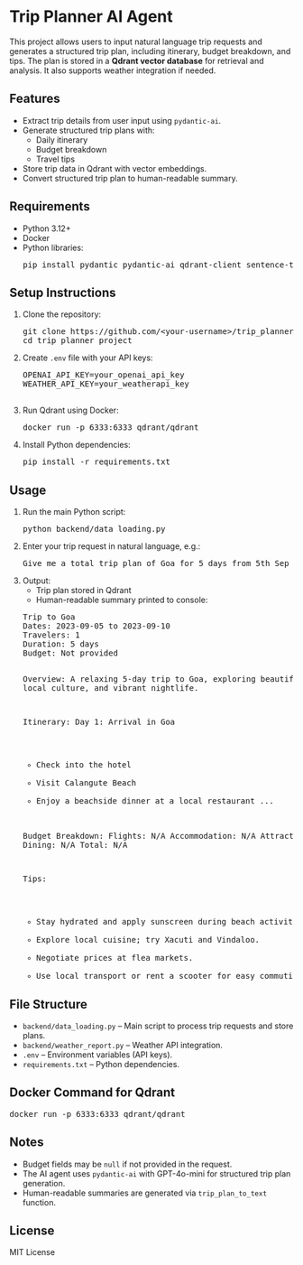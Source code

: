 <!DOCTYPE html>
<html lang="en">
<head>
  <meta charset="UTF-8">
</head>
<body>

<h1>Trip Planner AI Agent</h1>

<p>This project allows users to input natural language trip requests and generates a structured trip plan, including itinerary, budget breakdown, and tips. The plan is stored in a <strong>Qdrant vector database</strong> for retrieval and analysis. It also supports weather integration if needed.</p>

<h2>Features</h2>
<ul>
  <li>Extract trip details from user input using <code>pydantic-ai</code>.</li>
  <li>Generate structured trip plans with:
    <ul>
      <li>Daily itinerary</li>
      <li>Budget breakdown</li>
      <li>Travel tips</li>
    </ul>
  </li>
  <li>Store trip data in Qdrant with vector embeddings.</li>
  <li>Convert structured trip plan to human-readable summary.</li>
</ul>

<h2>Requirements</h2>
<ul>
  <li>Python 3.12+</li>
  <li>Docker</li>
  <li>Python libraries:
    <pre>pip install pydantic pydantic-ai qdrant-client sentence-transformers python-dotenv requests</pre>
  </li>
</ul>

<h2>Setup Instructions</h2>
<ol>
  <li>Clone the repository:
    <pre>git clone https://github.com/&lt;your-username&gt;/trip_planner_weather_report_ai_agent.git
cd trip_planner_project</pre>
  </li>
  <li>Create <code>.env</code> file with your API keys:
    <pre>
OPENAI_API_KEY=your_openai_api_key
WEATHER_API_KEY=your_weatherapi_key
    </pre>
  </li>
  <li>Run Qdrant using Docker:
    <pre>docker run -p 6333:6333 qdrant/qdrant</pre>
  </li>
  <li>Install Python dependencies:
    <pre>pip install -r requirements.txt</pre>
  </li>
</ol>

<h2>Usage</h2>
<ol>
  <li>Run the main Python script:
    <pre>python backend/data_loading.py</pre>
  </li>
  <li>Enter your trip request in natural language, e.g.:
    <pre>Give me a total trip plan of Goa for 5 days from 5th Sep to 10th Sep.</pre>
  </li>
  <li>Output:
    <ul>
      <li>Trip plan stored in Qdrant</li>
      <li>Human-readable summary printed to console:</li>
    </ul>
    <pre>
Trip to Goa
Dates: 2023-09-05 to 2023-09-10
Travelers: 1
Duration: 5 days
Budget: Not provided

Overview:
A relaxing 5-day trip to Goa, exploring beautiful beaches, local culture, and vibrant nightlife.

Itinerary:
Day 1: Arrival in Goa
  - Check into the hotel
  - Visit Calangute Beach
  - Enjoy a beachside dinner at a local restaurant
...

Budget Breakdown:
  Flights: N/A
  Accommodation: N/A
  Attractions: N/A
  Dining: N/A
  Total: N/A

Tips:
  - Stay hydrated and apply sunscreen during beach activities.
  - Explore local cuisine; try Xacuti and Vindaloo.
  - Negotiate prices at flea markets.
  - Use local transport or rent a scooter for easy commuting.
    </pre>
  </li>
</ol>

<h2>File Structure</h2>
<ul>
  <li><code>backend/data_loading.py</code> – Main script to process trip requests and store plans.</li>
  <li><code>backend/weather_report.py</code> – Weather API integration.</li>
  <li><code>.env</code> – Environment variables (API keys).</li>
  <li><code>requirements.txt</code> – Python dependencies.</li>
</ul>

<h2>Docker Command for Qdrant</h2>
<pre>docker run -p 6333:6333 qdrant/qdrant</pre>

<h2>Notes</h2>
<ul>
  <li>Budget fields may be <code>null</code> if not provided in the request.</li>
  <li>The AI agent uses <code>pydantic-ai</code> with GPT-4o-mini for structured trip plan generation.</li>
  <li>Human-readable summaries are generated via <code>trip_plan_to_text</code> function.</li>
</ul>

<h2>License</h2>
<p>MIT License</p>

</body>
</html>
